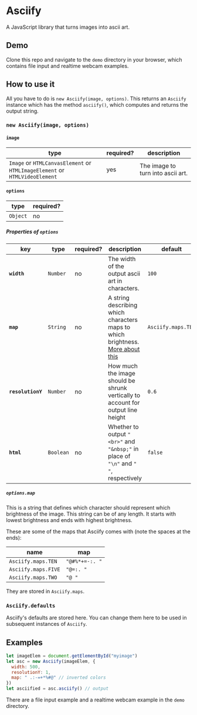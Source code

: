 # Asciify

A JavaScript library that turns images into ascii art.

## Demo

Clone this repo and navigate to the `demo` directory in your browser, which contains file input and realtime webcam examples.

## How to use it

All you have to do is `new Asciify(image, options)`. This returns an `Asciify` instance which has the method `asciify()`, which computes and returns the output string.

### `new Asciify(image, options)`

#### `image`

| type | required? | description |
|------|-----------|-------------|
| `Image` or `HTMLCanvasElement` or `HTMLImageElement` or `HTMLVideoElement` | yes | The image to turn into ascii art. |

#### `options`

| type | required? |
|------|-----------|
| `Object` | no |

##### Properties of `options`

| key | type | required? | description | default |
|-----|------|-----------|-------------|---------|
| **`width`** | `Number` | no | The width of the output ascii art in characters. | `100` |
| **`map`** | `String` | no | A string describing which characters maps to which brightness. [More about this](#optionsmap) | `Asciify.maps.TEN` |
| **`resolutionY`** | `Number` | no | How much the image should be shrunk vertically to account for output line height | `0.6` |
| **`html`** | `Boolean` | no | Whether to output `"<br>"` and `"&nbsp;"` in place of `"\n"` and `" "`, respectively | `false` |

##### `options.map`

This is a string that defines which character should represent which brightness of the image. This string can be of any length. It starts with lowest brightness and ends with highest brightness.

These are some of the maps that Asciify comes with (note the spaces at the ends):

| name | map |
|------|-----|
| `Asciify.maps.TEN` | `"@#%*+=-:. "` |
| `Asciify.maps.FIVE` | `"@=:. "` |
| `Asciify.maps.TWO` | `"@ "` |

They are stored in `Asciify.maps`.

### `Asciify.defaults`

Asciify's defaults are stored here. You can change them here to be used in subsequent instances of `Asciify`.

## Examples

```javascript
let imageElem = document.getElementById("myimage")
let asc = new Asciify(imageElem, {
  width: 500,
  resolutionY: 1,
  map: " .:-=+*%#@" // inverted colors
})
let asciified = asc.asciify() // output
```

There are a file input example and a realtime webcam example in the `demo` directory.
